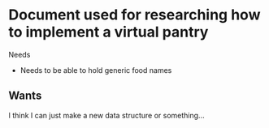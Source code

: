 # Document used for researching how to implement a virtual pantry
Needs 
- Needs to be able to hold generic food names

Wants 
- 

I think I can just make a new data structure or something...